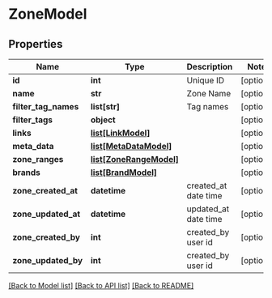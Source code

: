 # ZoneModel

## Properties
Name | Type | Description | Notes
------------ | ------------- | ------------- | -------------
**id** | **int** | Unique ID | [optional] 
**name** | **str** | Zone Name | [optional] 
**filter_tag_names** | **list[str]** | Tag names | [optional] 
**filter_tags** | **object** |  | [optional] 
**links** | [**list[LinkModel]**](LinkModel.md) |  | [optional] 
**meta_data** | [**list[MetaDataModel]**](MetaDataModel.md) |  | [optional] 
**zone_ranges** | [**list[ZoneRangeModel]**](ZoneRangeModel.md) |  | [optional] 
**brands** | [**list[BrandModel]**](BrandModel.md) |  | [optional] 
**zone_created_at** | **datetime** | created_at date time | [optional] 
**zone_updated_at** | **datetime** | updated_at date time | [optional] 
**zone_created_by** | **int** | created_by user id | [optional] 
**zone_updated_by** | **int** | created_by user id | [optional] 

[[Back to Model list]](../README.md#documentation-for-models) [[Back to API list]](../README.md#documentation-for-api-endpoints) [[Back to README]](../README.md)


